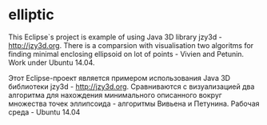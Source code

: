 # elliptic
This Eclipse`s project is example of using Java 3D library jzy3d - http://jzy3d.org.
There is a comparsion with visualisation two algoritms for finding minimal enclosing ellipsoid on lot of points - Vivien and Petunin. Work under Ubuntu 14.04.

Этот Eclipse-проект является примером использования Java 3D библиотеки jzy3d - http://jzy3d.org.
Сравниваются с визуализацией два алгоритма для нахождения минимального описанного вокруг множества точек эллипсоида - алгоритмы Вивьена и Петунина. Рабочая среда - Ubuntu 14.04
